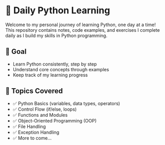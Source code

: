 # 🐍 Daily Python Learning

Welcome to my personal journey of learning Python, one day at a time!  
This repository contains notes, code examples, and exercises I complete daily as I build my skills in Python programming.

## 🎯 Goal
- Learn Python consistently, step by step
- Understand core concepts through examples
- Keep track of my learning progress

## 🧠 Topics Covered
- ✅ Python Basics (variables, data types, operators)
- ✅ Control Flow (if/else, loops)
- ✅ Functions and Modules
- ✅ Object-Oriented Programming (OOP)
- ✅ File Handling
- ✅ Exception Handling
- ✅ More to come...


